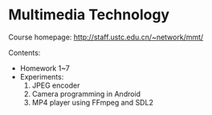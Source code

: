 # Multimedia Technology

Course homepage: http://staff.ustc.edu.cn/~network/mmt/

Contents:
- Homework 1~7
- Experiments:
  1. JPEG encoder
  2. Camera programming in Android
  3. MP4 player using FFmpeg and SDL2
